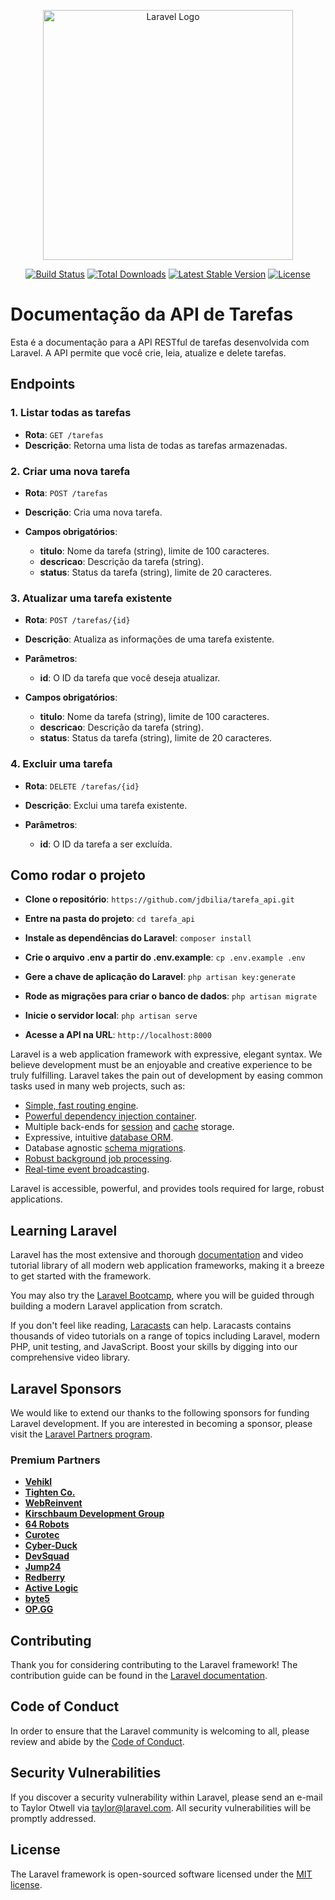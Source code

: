 <p align="center"><a href="https://laravel.com" target="_blank"><img src="https://raw.githubusercontent.com/laravel/art/master/logo-lockup/5%20SVG/2%20CMYK/1%20Full%20Color/laravel-logolockup-cmyk-red.svg" width="400" alt="Laravel Logo"></a></p>

<p align="center">
<a href="https://github.com/laravel/framework/actions"><img src="https://github.com/laravel/framework/workflows/tests/badge.svg" alt="Build Status"></a>
<a href="https://packagist.org/packages/laravel/framework"><img src="https://img.shields.io/packagist/dt/laravel/framework" alt="Total Downloads"></a>
<a href="https://packagist.org/packages/laravel/framework"><img src="https://img.shields.io/packagist/v/laravel/framework" alt="Latest Stable Version"></a>
<a href="https://packagist.org/packages/laravel/framework"><img src="https://img.shields.io/packagist/l/laravel/framework" alt="License"></a>
</p>

# Documentação da API de Tarefas

Esta é a documentação para a API RESTful de tarefas desenvolvida com Laravel. A API permite que você crie, leia, atualize e delete tarefas.

## Endpoints

### 1. **Listar todas as tarefas**

- **Rota**: `GET /tarefas`
- **Descrição**: Retorna uma lista de todas as tarefas armazenadas.

### 2. **Criar uma nova tarefa**

- **Rota**: `POST /tarefas`
- **Descrição**: Cria uma nova tarefa.
- **Campos obrigatórios**:

    - **titulo**: Nome da tarefa (string), limite de 100 caracteres.
    - **descricao**: Descrição da tarefa (string).
    - **status**: Status da tarefa (string), limite de 20 caracteres.

### 3. **Atualizar uma tarefa existente**

- **Rota**: `POST /tarefas/{id}`
- **Descrição**: Atualiza as informações de uma tarefa existente.
- **Parâmetros**:

    - **id**: O ID da tarefa que você deseja atualizar.

- **Campos obrigatórios**:

    - **titulo**: Nome da tarefa (string), limite de 100 caracteres.
    - **descricao**: Descrição da tarefa (string).
    - **status**: Status da tarefa (string), limite de 20 caracteres.

### 4. **Excluir uma tarefa**

- **Rota**: `DELETE /tarefas/{id}`
- **Descrição**: Exclui uma tarefa existente.
- **Parâmetros**:

    - **id**: O ID da tarefa a ser excluída.


## Como rodar o projeto


- **Clone o repositório**: `https://github.com/jdbilia/tarefa_api.git`

- **Entre na pasta do projeto**: `cd tarefa_api`

- **Instale as dependências do Laravel**: `composer install`

- **Crie o arquivo .env a partir do .env.example**: `cp .env.example .env`

- **Gere a chave de aplicação do Laravel**: `php artisan key:generate`

- **Rode as migrações para criar o banco de dados**: `php artisan migrate`

- **Inicie o servidor local**: `php artisan serve`

- **Acesse a API na URL**: `http://localhost:8000`





Laravel is a web application framework with expressive, elegant syntax. We believe development must be an enjoyable and creative experience to be truly fulfilling. Laravel takes the pain out of development by easing common tasks used in many web projects, such as:

- [Simple, fast routing engine](https://laravel.com/docs/routing).
- [Powerful dependency injection container](https://laravel.com/docs/container).
- Multiple back-ends for [session](https://laravel.com/docs/session) and [cache](https://laravel.com/docs/cache) storage.
- Expressive, intuitive [database ORM](https://laravel.com/docs/eloquent).
- Database agnostic [schema migrations](https://laravel.com/docs/migrations).
- [Robust background job processing](https://laravel.com/docs/queues).
- [Real-time event broadcasting](https://laravel.com/docs/broadcasting).

Laravel is accessible, powerful, and provides tools required for large, robust applications.

## Learning Laravel

Laravel has the most extensive and thorough [documentation](https://laravel.com/docs) and video tutorial library of all modern web application frameworks, making it a breeze to get started with the framework.

You may also try the [Laravel Bootcamp](https://bootcamp.laravel.com), where you will be guided through building a modern Laravel application from scratch.

If you don't feel like reading, [Laracasts](https://laracasts.com) can help. Laracasts contains thousands of video tutorials on a range of topics including Laravel, modern PHP, unit testing, and JavaScript. Boost your skills by digging into our comprehensive video library.

## Laravel Sponsors

We would like to extend our thanks to the following sponsors for funding Laravel development. If you are interested in becoming a sponsor, please visit the [Laravel Partners program](https://partners.laravel.com).

### Premium Partners

- **[Vehikl](https://vehikl.com/)**
- **[Tighten Co.](https://tighten.co)**
- **[WebReinvent](https://webreinvent.com/)**
- **[Kirschbaum Development Group](https://kirschbaumdevelopment.com)**
- **[64 Robots](https://64robots.com)**
- **[Curotec](https://www.curotec.com/services/technologies/laravel/)**
- **[Cyber-Duck](https://cyber-duck.co.uk)**
- **[DevSquad](https://devsquad.com/hire-laravel-developers)**
- **[Jump24](https://jump24.co.uk)**
- **[Redberry](https://redberry.international/laravel/)**
- **[Active Logic](https://activelogic.com)**
- **[byte5](https://byte5.de)**
- **[OP.GG](https://op.gg)**

## Contributing

Thank you for considering contributing to the Laravel framework! The contribution guide can be found in the [Laravel documentation](https://laravel.com/docs/contributions).

## Code of Conduct

In order to ensure that the Laravel community is welcoming to all, please review and abide by the [Code of Conduct](https://laravel.com/docs/contributions#code-of-conduct).

## Security Vulnerabilities

If you discover a security vulnerability within Laravel, please send an e-mail to Taylor Otwell via [taylor@laravel.com](mailto:taylor@laravel.com). All security vulnerabilities will be promptly addressed.

## License

The Laravel framework is open-sourced software licensed under the [MIT license](https://opensource.org/licenses/MIT).
